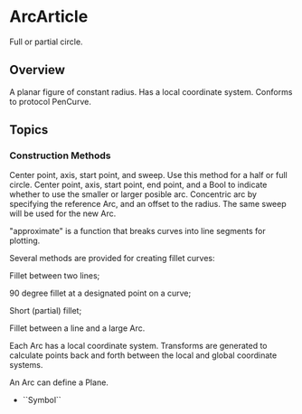 # ArcArticle

Full or partial circle.

## Overview

A planar figure of constant radius. Has a local coordinate system. Conforms to protocol PenCurve.

## Topics

### Construction Methods

Center point, axis, start point, and sweep. Use this method for a half or full circle.
Center point, axis, start point, end point, and a Bool to indicate whether to use the smaller or larger posible arc.
Concentric arc by specifying the reference Arc, and an offset to the radius. The same sweep will be used for the new Arc.

"approximate" is a function that breaks curves into line segments for plotting.

Several methods are provided for creating fillet curves:

Fillet between two lines;

90 degree fillet at a designated point on a curve;

Short (partial) fillet;

Fillet between a line and a large Arc.

Each Arc has a local coordinate system. Transforms are generated to calculate points back and forth between the local and global coordinate systems.

An Arc can define a Plane.

- <!--@START_MENU_TOKEN@-->``Symbol``<!--@END_MENU_TOKEN@-->
